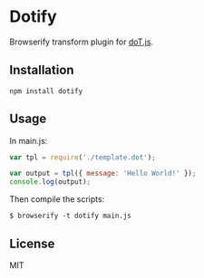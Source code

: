 # Dotify

Browserify transform plugin for [doT.js](http://olado.github.io/doT/).

## Installation

`npm install dotify`

## Usage

In main.js:

```js
var tpl = require('./template.dot');

var output = tpl({ message: 'Hello World!' });
console.log(output);
```

Then compile the scripts:

`$ browserify -t dotify main.js`

## License

MIT
